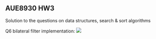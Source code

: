 ## AUE8930 HW3 
Solution to the questions on data structures, search & sort algorithms 

Q6 bilateral filter implementation:
![](images/table%201-input.png)



